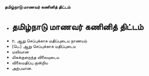 **தமிழ்நாடு மாணவர் கணினித் திட்டம்**
- # தமிழ்நாடு மாணவர் கணினித் திட்டம்
- n. ஆறு செப்புக்காசு மதிப்புடைய நாணயம்
- (பெ.) ஆறு செப்புக்காசு மதிப்புடைய
- மலிவான
- மிகக்குறைந்த விலையுடைய
- விலைமதிப்பு குன்றிய
- அற்பமான.


